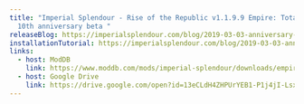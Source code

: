 ```yaml
---
title: "Imperial Splendour - Rise of the Republic v1.1.9.9 Empire: Total War's
  10th anniversary beta "
releaseBlog: https://imperialsplendour.com/blog/2019-03-03-anniversary-beta-announcement
installationTutorial: https://imperialsplendour.com/blog/2019-03-03-anniversary-beta-installation-tutorial
links:
  - host: ModDB
    link: https://www.moddb.com/mods/imperial-splendour/downloads/empire-total-wars-10th-anniversary-beta
  - host: Google Drive
    link: https://drive.google.com/open?id=13eCLdH4ZHPUrYEB1-P1j4jI-LsxBqnrl
---
```


